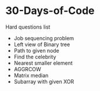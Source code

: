 # 30-Days-of-Code
Hard questions list
- Job sequencing problem
- Left view of Binary tree
- Path to given node
- Find the celebrity
- Nearest smaller element
- AGGRCOW
- Matrix median
- Subarray with given XOR
